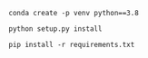 ```
conda create -p venv python==3.8
```
```
python setup.py install
```

```
pip install -r requirements.txt
```